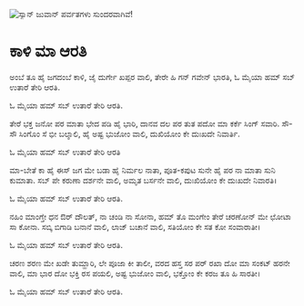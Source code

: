 ![ಸ್ಯಾನ್ ಜುವಾನ್ ಪರ್ವತಗಳು ಸುಂದರವಾಗಿವೆ!](lib/assets/images/artis/img.png "San Juan Mountains")

# ಕಾಳಿ ಮಾ ಆರತಿ

ಅಂಬೆ ತೂ ಹೈ ಜಗದಂಬೆ ಕಾಳಿ, ಜೈ ದುರ್ಗೇ ಖಪ್ಪರ ವಾಲಿ,
ತೇರೇ ಹಿ ಗನ್ ಗವೇನ್ ಭಾರತಿ, ಓ ಮೈಯಾ ಹಮ್ ಸಬ್ ಉತಾರೆ ತೇರಿ ಆರತಿ.

ಓ ಮೈಯಾ ಹಮ್ ಸಬ್ ಉತಾರೆ ತೇರಿ ಆರತಿ.

ತೇರೆ ಭಕ್ತ ಜನೋ ಪರ ಮಾತಾ ಭೇದ ಪಡಿ ಹೈ ಭಾರಿ,
ದಾನವ ದಲ ಪರ ತುತ ಪದೋ ಮಾ ಕರ್ಕೆ ಸಿಂಗ್ ಸವಾರಿ.
ಸೌ-ಸೌ ಸಿಂಗೊಂ ಸೆ ಭೀ ಬಲ್ಶಾಲಿ, ಹೈ ಅಷ್ಟ ಭುಜೋಂ ವಾಲಿ,
ದುಖಿಯೋಂ ಕೇ ದುಃಖದೇ ನಿವಾರ್ತಿ.

ಓ ಮೈಯಾ ಹಮ್ ಸಬ್ ಉತಾರೆ ತೇರಿ ಆರತಿ

ಮಾ-ಬೇತೆ ಕಾ ಹೈ ಈಸ್ ಜಗ ಮೇ ಬಡಾ ಹೈ ನಿರ್ಮಲ ನಾತಾ,
ಪೂತ-ಕಪುಟ ಸುನೇ ಹೈ ಪರ ನಾ ಮಾತಾ ಸುನಿ ಕುಮಾತಾ.
ಸಬ್ ಪೇ ಕರುಣಾ ದರ್ಶನೇ ವಾಲಿ, ಅಮೃತ ಬರ್ಸನೇ ವಾಲಿ,
ದುಃಖಿಯೋಂ ಕೇ ದುಃಖದೇ ನಿವಾರತಿ।

ಓ ಮೈಯಾ ಹಮ್ ಸಬ್ ಉತಾರೆ ತೇರಿ ಆರತಿ.

ನಹಿಂ ಮಾಂಗ್ತೇ ಧನ ಔರ್ ದೌಲತ್, ನಾ ಚಂಡಿ ನಾ ಸೋನಾ,
ಹಮ್ ತೊ ಮಂಗೇಂ ತೇರೆ ಚರಣೋನ್ ಮೇ ಛೋಟಾ ಸಾ ಕೋನಾ.
ಸಬ್ಕಿ ಬಿಗಾಡಿ ಬನಾನೆ ವಾಲಿ, ಲಾಜ್ ಬಚಾನೆ ವಾಲಿ,
ಸತಿಯೋಂ ಕೇ ಸತ ಕೋ ಸಂವಾರಾತೀ।

ಓ ಮೈಯಾ ಹಮ್ ಸಬ್ ಉತಾರೆ ತೇರಿ ಆರತಿ.

ಚರಣ ಶರಣ ಮೇ ಖಡೇ ತುಮ್ಹಾರಿ, ಲೇ ಪೂಜಾ ಕೀ ತಾಲೀ,
ವರದ ಹಸ್ತ ಸರ ಪರ್ ರಖಾ ದೋ ಮಾ ಸಂಕಟ್ ಹರನೇ ವಾಲಿ,
ಮಾ ಭಾರ ದೋ ಭಕ್ತಿ ರಸ ಪಯಲಿ, ಅಷ್ಟ ಭುಜೋಂ ವಾಲಿ,
ಭಕ್ತೋಂ ಕೇ ಕರಜ ತೂ ಹಿ ಸಾರತೀ।

ಓ ಮೈಯಾ ಹಮ್ ಸಬ್ ಉತಾರೆ ತೇರಿ ಆರತಿ.